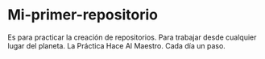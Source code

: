 # Mi-primer-repositorio
Es para practicar la creación de repositorios.
Para trabajar desde cualquier lugar del planeta.
La Práctica Hace Al Maestro.
Cada día un paso.
